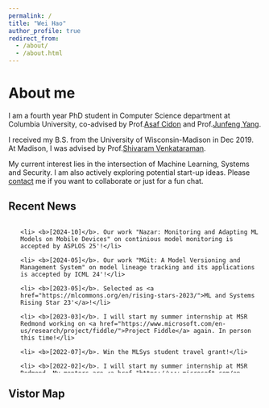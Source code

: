 ```yaml
---
permalink: /
title: "Wei Hao"
author_profile: true
redirect_from: 
  - /about/
  - /about.html
---
```

# <i class="fa fa-cog fa-fw"></i> About me #
I am a fourth year PhD student in Computer Science department at Columbia University, co-advised by Prof.[Asaf Cidon](https://www.asafcidon.com/) and Prof.[Junfeng Yang](http://www.cs.columbia.edu/~junfeng/).

I received my B.S. from the University of Wisconsin-Madison in Dec 2019. At Madison, I was advised by Prof.[Shivaram Venkataraman](https://shivaram.org/).

My current interest lies in the intersection of Machine Learning, Systems and Security. I am also actively exploring potential start-up ideas. Please [contact](mailto:wei<dot>h<at>columbia<dot>edu) me if you want to collaborate or just for a fun chat.

## <i class="fa fa-fw fa-rss "></i> Recent News ##
<ul style="width: auto; height: 300px; overflow: auto">

    <li> <b>[2024-10]</b>. Our work "Nazar: Monitoring and Adapting ML Models on Mobile Devices" on continious model monitoring is accepted by ASPLOS 25'!</li>

    <li> <b>[2024-05]</b>. Our work "MGit: A Model Versioning and Management System" on model lineage tracking and its applications is accepted by ICML 24'!</li>

    <li> <b>[2023-05]</b>. Selected as <a href="https://mlcommons.org/en/rising-stars-2023/">ML and Systems Rising Star 23'</a>!</li>

    <li> <b>[2023-03]</b>. I will start my summer internship at MSR Redmond working on <a href="https://www.microsoft.com/en-us/research/project/fiddle/">Project Fiddle</a> again. In person this time!</li>

    <li> <b>[2022-07]</b>. Win the MLSys student travel grant!</li>

    <li> <b>[2022-02]</b>. I will start my summer internship at MSR Redmond. My mentors are <a href="https://www.microsoft.com/en-us/research/people/dnarayanan/">Deepak Narayanan</a> and <a href="https://www.microsoft.com/en-us/research/people/amar/">Amar Phanishayee</a>!</li>

    <li> <b>[2022-01]</b>. Our work <a href="https://proceedings.mlsys.org/paper/2022/file/92cc227532d17e56e07902b254dfad10-Paper.pdf">"A Tale of Two Models: Constructing Evasive Attacks on Edge Models"</a> is accepted at MLSys 22' <b>(acceptance rate: 20.6%)</b>! This is my first first-author paper during the PhD!</li>

    <li> <b>[2020-11]</b>. <b>Clockwork</b> has received the <a href="https://sysartifacts.github.io/osdi2020/results.html">OSDI Distinguished Artifact Award</a>! I wish they can give us a <a href="https://www.usenix.org/conference/osdi20/presentation/gujarati">best video</a> award as well!</li>

    <li> <b>[2020-08]</b>. Our work at MPI on DNN serving <a href="https://www.usenix.org/conference/osdi20/presentation/gujarati">"Serving DNNs like Clockwork: Performance Predictability from the Bottom Up"</a> is accepted at OSDI 20'! </li>

    <li> <b>[2020-05]</b>. I will start my summer internship under Prof.<a href="https://people.mpi-sws.org/~jcmace/">Jonathan Mace</a> at MPI-SWS!</li>

    <li> <b>[2020-04]</b>. Paper accepted at <a href="http://2020.biomedicalimaging.org/">ISBI 2020</a> with oral presentation!</li>

    <li> <b>[2020-03]</b>. I decided to goto Columbia for PhD!</li>

    <li> <b>[2019-10]</b>. Abstarct Paper accepted at <a href="http://learningsys.org/sosp19/">AI Systems workshop at SOSP 2019</a> with lightning talk!</li>
</ul>


## <i class="fa fa-map-marker"></i> Vistor Map ##

<script type='text/javascript' id='clustrmaps' src='//cdn.clustrmaps.com/map_v2.js?cl=436daa&w=a&t=n&d=tYhSMKyW43Y6iAu13D7b8y6KfGJH-8_r38PmskGse5I&co=f5f6f7&cmo=ba0202&cmn=ff0012'></script>
